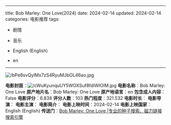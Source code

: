 
---
title: Bob Marley: One Love(2024)
date: 2024-02-14
updated: 2024-02-14
categories: 电影推荐
tags:

- 剧情
- 音乐

- English (English)
- en
---

<img src="https://image.tmdb.org/t/p/original/bPe6svQylMx7zS4RyuMJbOL46ao.jpg" alt="/bPe6svQylMx7zS4RyuMJbOL46ao.jpg" title="/bPe6svQylMx7zS4RyuMJbOL46ao.jpg">

**电影封面**：<img src="https://image.tmdb.org/t/p/w200/cWuKyunquUY5WOXSuf8fdIWlOIM.jpg" alt="/cWuKyunquUY5WOXSuf8fdIWlOIM.jpg" title="/cWuKyunquUY5WOXSuf8fdIWlOIM.jpg">
**电影名称**：Bob Marley: One Love
**原产地片名**：Bob Marley: One Love
**原产地语言**：en
**包含成人内容**：False
**电影评分**：6.838
**评分人数**：103
**热门程度**：321.532
**电影时长**：
**电影导演**：
**电影主演**：
**电影简介**：
**电影上映时间**：2024-02-14
**电影上映国家**：English (English)
**传送门**：[Bob Marley: One Love |专业的种子搜索、磁力链接搜索引擎](https://movie.amd794.com:2083/?search=Bob%20Marley%3A%20One%20Love&ordering=&mode=match_phrase&page_size=10&page=1)

